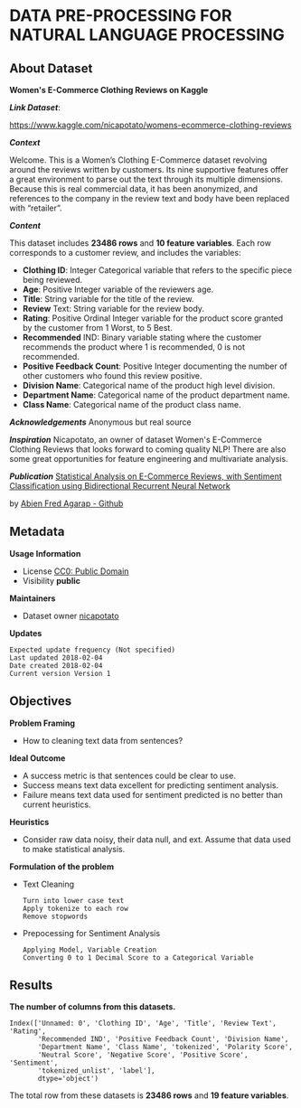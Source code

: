 # DATA PRE-PROCESSING FOR NATURAL LANGUAGE PROCESSING

## About Dataset
**Women's E-Commerce Clothing Reviews on Kaggle**

***Link Dataset***: 

https://www.kaggle.com/nicapotato/womens-ecommerce-clothing-reviews


***Context***

Welcome. This is a Women’s Clothing E-Commerce dataset revolving around the reviews written by customers. Its nine supportive features offer a great environment to parse out the text through its multiple dimensions. Because this is real commercial data, it has been anonymized, and references to the company in the review text and body have been replaced with “retailer”.

***Content***

This dataset includes **23486 rows** and **10 feature variables**. Each row corresponds to a customer review, and includes the variables:
- **Clothing ID**: Integer Categorical variable that refers to the specific piece 
being reviewed.
- **Age**: Positive Integer variable of the reviewers age.
- **Title**: String variable for the title of the review.
- **Review** Text: String variable for the review body.
- **Rating**: Positive Ordinal Integer variable for the product score granted by the customer from 1 Worst, to 5 Best.
- **Recommended** IND: Binary variable stating where the customer recommends the product where 1 is recommended, 0 is not recommended.
- **Positive Feedback Count**: Positive Integer documenting the number of other customers who found this review positive.
- **Division Name**: Categorical name of the product high level division.
- **Department Name**: Categorical name of the product department name.
- **Class Name**: Categorical name of the product class name.


***Acknowledgements***
Anonymous but real source

***Inspiration***
Nicapotato, an owner of dataset Women's E-Commerce Clothing Reviews that looks forward to coming quality NLP! There are also some great opportunities for feature engineering and multivariate analysis.

***Publication***
[Statistical Analysis on E-Commerce Reviews, with Sentiment Classification using Bidirectional Recurrent Neural Network](https://www.researchgate.net/publication/323545316_Statistical_Analysis_on_E-Commerce_Reviews_with_Sentiment_Classification_using_Bidirectional_Recurrent_Neural_Network)

by [Abien Fred Agarap - Github](https://github.com/AFAgarap/ecommerce-reviews-analysis)

## Metadata
**Usage Information**    
- License [CC0: Public Domain](https://creativecommons.org/publicdomain/zero/1.0/)
- Visibility **public**

**Maintainers**
- Dataset owner [nicapotato](https://www.kaggle.com/nicapotato)

**Updates**

    Expected update frequency (Not specified)
    Last updated 2018-02-04
    Date created 2018-02-04      
    Current version Version 1

## Objectives

**Problem Framing**
* How to cleaning text data from sentences?

**Ideal Outcome**
* A success metric is that sentences could be clear to use. 
* Success means text data excellent for predicting sentiment analysis. 
* Failure means text data used for sentiment predicted is no better than current heuristics.

**Heuristics**
* Consider raw data noisy, their data null, and ext. Assume that data used to make statistical analysis.

**Formulation of the problem**
* Text Cleaning
    
      Turn into lower case text
      Apply tokenize to each row
      Remove stopwords

* Prepocessing for Sentiment Analysis
      
      Applying Model, Variable Creation
      Converting 0 to 1 Decimal Score to a Categorical Variable

## Results

**The number of columns from this datasets.**

    Index(['Unnamed: 0', 'Clothing ID', 'Age', 'Title', 'Review Text', 'Rating',
           'Recommended IND', 'Positive Feedback Count', 'Division Name',
           'Department Name', 'Class Name', 'tokenized', 'Polarity Score',
           'Neutral Score', 'Negative Score', 'Positive Score', 'Sentiment',
           'tokenized_unlist', 'label'],
           dtype='object')
           
The total row from these datasets is **23486 rows** and **19 feature variables**.
